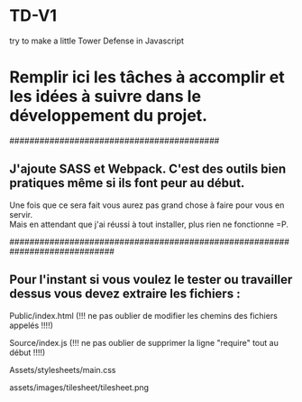 ﻿# TD-V1
try to make a little Tower Defense in Javascript

# Remplir ici les tâches à accomplir et les idées à suivre dans le développement du projet.
##########################################    




## J'ajoute SASS et Webpack. C'est des outils bien pratiques même si ils font peur au début.  
Une fois que ce sera fait vous aurez pas grand chose à faire pour vous en servir.  
Mais en attendant que j'ai réussi à tout installer, plus rien ne fonctionne =P.  



#############################################################################  
## Pour l'instant si vous voulez le tester ou travailler dessus vous devez extraire les fichiers :        

  Public/index.html (!!! ne pas oublier de modifier les chemins des fichiers appelés !!!!)  
  
  Source/index.js (!!! ne pas oublier de supprimer la ligne "require" tout au début !!!!)  
  
  Assets/stylesheets/main.css   
  
  assets/images/tilesheet/tilesheet.png    
  
  
